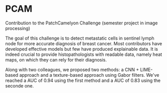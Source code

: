 # PCAM
Contribution to the PatchCamelyon Challenge (semester project in image processing)

The goal of this challenge is to detect metastatic cells in sentinel lymph  node for more accurate diagnosis of breast cancer.
Most contributors have developed effective models but few have produced explainable data. It is indeed crucial to provide histopathologists with readable data, namely heat maps, on which they can rely for their diagnosis.

Along with two colleagues, we proposed two methods: a CNN + LIME-based approach and a texture-based approach using Gabor filters.
We've reached a AUC of 0.94 using the first method and a AUC of 0.83 using the seconde one. 
